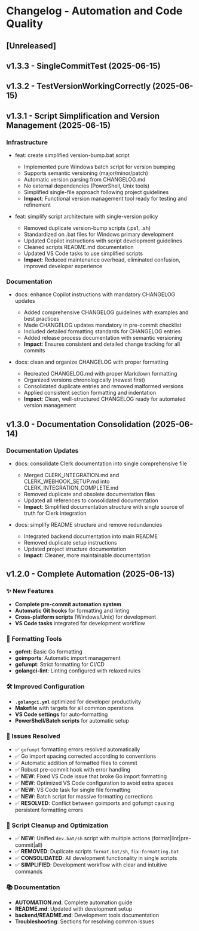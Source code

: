# Changelog - Automation and Code Quality

## [Unreleased]

## v1.3.3 - SingleCommitTest (2025-06-15)

## v1.3.2 - TestVersionWorkingCorrectly (2025-06-15)

## v1.3.1 - Script Simplification and Version Management (2025-06-15)

### Infrastructure

- feat: create simplified version-bump.bat script
  - Implemented pure Windows batch script for version bumping
  - Supports semantic versioning (major/minor/patch)
  - Automatic version parsing from CHANGELOG.md
  - No external dependencies (PowerShell, Unix tools)
  - Simplified single-file approach following project guidelines
  - **Impact**: Functional version management tool ready for testing and refinement

- feat: simplify script architecture with single-version policy
  - Removed duplicate version-bump scripts (.ps1, .sh)
  - Standardized on .bat files for Windows primary development
  - Updated Copilot instructions with script development guidelines
  - Cleaned scripts README.md documentation
  - Updated VS Code tasks to use simplified scripts
  - **Impact**: Reduced maintenance overhead, eliminated confusion, improved developer experience

### Documentation

- docs: enhance Copilot instructions with mandatory CHANGELOG updates
  - Added comprehensive CHANGELOG guidelines with examples and best practices
  - Made CHANGELOG updates mandatory in pre-commit checklist
  - Included detailed formatting standards for CHANGELOG entries
  - Added release process documentation with semantic versioning
  - **Impact**: Ensures consistent and detailed change tracking for all commits

- docs: clean and organize CHANGELOG with proper formatting
  - Recreated CHANGELOG.md with proper Markdown formatting
  - Organized versions chronologically (newest first)
  - Consolidated duplicate entries and removed malformed versions
  - Applied consistent section formatting and indentation
  - **Impact**: Clean, well-structured CHANGELOG ready for automated version management

## v1.3.0 - Documentation Consolidation (2025-06-14)

### Documentation Updates

- docs: consolidate Clerk documentation into single comprehensive file
  - Merged CLERK_INTEGRATION.md and CLERK_WEBHOOK_SETUP.md into CLERK_INTEGRATION_COMPLETE.md
  - Removed duplicate and obsolete documentation files
  - Updated all references to consolidated documentation
  - **Impact**: Simplified documentation structure with single source of truth for Clerk integration

- docs: simplify README structure and remove redundancies
  - Integrated backend documentation into main README
  - Removed duplicate setup instructions
  - Updated project structure documentation
  - **Impact**: Cleaner, more maintainable documentation

## v1.2.0 - Complete Automation (2025-06-13)

### ✨ New Features

- **Complete pre-commit automation system**
- **Automatic Git hooks** for formatting and linting
- **Cross-platform scripts** (Windows/Unix) for development
- **VS Code tasks** integrated for development workflow

### 🔧 Formatting Tools

- **gofmt**: Basic Go formatting
- **goimports**: Automatic import management
- **gofumpt**: Strict formatting for CI/CD
- **golangci-lint**: Linting configured with relaxed rules

### 🛠️ Improved Configuration

- **`.golangci.yml`** optimized for developer productivity
- **Makefile** with targets for all common operations
- **VS Code settings** for auto-formatting
- **PowerShell/Batch scripts** for automatic setup

### 🐛 Issues Resolved

- ✅ `gofumpt` formatting errors resolved automatically
- ✅ Go import spacing corrected according to conventions
- ✅ Automatic addition of formatted files to commit
- ✅ Robust pre-commit hook with error handling
- ✅ **NEW**: Fixed VS Code issue that broke Go import formatting
- ✅ **NEW**: Optimized VS Code configuration to avoid extra spaces
- ✅ **NEW**: VS Code task for single file formatting
- ✅ **NEW**: Batch script for massive formatting corrections
- ✅ **RESOLVED**: Conflict between goimports and gofumpt causing persistent formatting errors

### 🧹 Script Cleanup and Optimization

- ✅ **NEW**: Unified `dev.bat/sh` script with multiple actions (format|lint|pre-commit|all)
- ✅ **REMOVED**: Duplicate scripts `format.bat/sh`, `fix-formatting.bat`
- ✅ **CONSOLIDATED**: All development functionality in single scripts
- ✅ **SIMPLIFIED**: Development workflow with clear and intuitive commands

### 📚 Documentation

- **AUTOMATION.md**: Complete automation guide
- **README.md**: Updated with development setup
- **backend/README.md**: Development tools documentation
- **Troubleshooting**: Sections for resolving common issues
